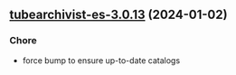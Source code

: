 

## [tubearchivist-es-3.0.13](https://github.com/truecharts/charts/compare/tubearchivist-es-3.0.12...tubearchivist-es-3.0.13) (2024-01-02)

### Chore



- force bump to ensure up-to-date catalogs